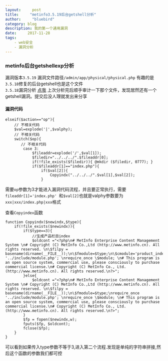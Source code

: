 ```yaml
---
layout:     post
title:     "metinfo3.5.19后台getshell分析"
author:     "bluebird"
category: blog
description: 我的第一个通用漏洞
date:     2017-11-28 
tags:
    - web安全
    - 漏洞分析
---
```

### metinfo后台getshellexp分析
漏洞版本`3.5.19`  漏洞文件路径`/admin/app/physical/physical.php` 
有趣的是`3.5.18`修复的后台getshell也是这个文件  
`3.5.18`漏洞分析 [点我](https://bbs.ichunqiu.com/thread-29582-1-1.html)
上次分析完后顺手审计一下那个文件，发现居然还有一个getshell漏洞。提交后没人理就发出来分享

#### 漏洞代码
<!-- more -->
```
elseif($action=="op"){
	// 不相关代码
	$val=explode('|',$valphy);
    // 不相关代码
	switch($op){
	   // 不相关代码
		case 3:
			$fileaddr=explode('/',$val[1]);
			$filedir="../../../".$fileaddr[0];  
			if(!file_exists($filedir)){ @mkdir ($filedir, 0777); } 
			if($fileaddr[1]=="index.php"){
				if($val[2]){
					Copyindx("../../../".$val[1],$val[2]);
				}
```
需要`op`参数为3才能进入漏洞代码流程，并且要正常执行，需要`fileaddr[1]='index.php' `和`$val[2]`也就是valphy参数要为`xxx|xxx/index.php|xxx`格式

查看`Copyindex`函数
```
function Copyindx($newindx,$type){
    if(!file_exists($newindx)){
        if($type==3){
            //生成产品栏目index
            $oldcont ="<?php\n# MetInfo Enterprise Content Management System \n# Copyright (C) MetInfo Co.,Ltd (http://www.metinfo.cn). All rights reserved. \n\$filpy = basename(dirname(__FILE__));\n\$fmodule=$type;\n\$cmodule='product_index';\nrequire_once '../include/module.php'; \nrequire_once \$module; \n# This program is an open source system, commercial use, please consciously to purchase commercial license.\n# Copyright (C) MetInfo Co., Ltd. (http://www.metinfo.cn). All rights reserved.\n?>";
        }else{
            $oldcont ="<?php\n# MetInfo Enterprise Content Management System \n# Copyright (C) MetInfo Co.,Ltd (http://www.metinfo.cn). All rights reserved. \n\$filpy = basename(dirname(__FILE__));\n\$fmodule=$type;\nrequire_once '../include/module.php'; \nrequire_once \$module; \n# This program is an open source system, commercial use, please consciously to purchase commercial license.\n# Copyright (C) MetInfo Co., Ltd. (http://www.metinfo.cn). All rights reserved.\n?>";
        }
        $fp = fopen($newindx,w);
        fputs($fp, $oldcont);
        fclose($fp);
    }
}
```
可以看到如果传入type参数不等于3,进入第二个流程.发现是单纯的字符串拼接,然后这个函数的参数我们都可控
